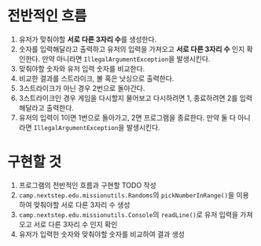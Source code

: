 # 전반적인 흐름
1. 유저가 맞춰야할 **서로 다른 3자리 수**를 생성한다.
2. 숫자를 입력해달라고 출력하고 유저의 입력을 가져오고 **서로 다른 3자리 수** 인지 확인한다. 만약 아니라면 `IllegalArgumentException`을 발생시킨다.
3. 맞춰야할 숫자와 유저 입력 숫자를 비교한다.
4. 비교한 결과를 스트라이크, 볼 혹은 낫싱으로 출력한다.
5. 3스트라이크가 아닌 경우 2번으로 돌아간다.
6. 3스트라이크인 경우 게임을 다시할지 물어보고 다시하려면 1, 종료하려면 2를 입력해달라고 출력한다.
7. 유저의 입력이 1이면 1번으로 돌아가고, 2면 프로그램을 종료한다. 만약 둘 다 아니라면 `IllegalArgumentException`을 발생시킨다.

# 구현할 것
1. 프로그램의 전반적인 흐름과 구현할 TODO 작성
2. `camp.nextstep.edu.missionutils.Randoms`의 `pickNumberInRange()`을 이용하여 맞춰야할 서로 다른 3자리 수 생성
3. `camp.nextstep.edu.missionutils.Console`의 `readLine()`로 유저 입력을 가져오고 서로 다른 3자리 수 인지 확인
4. 유저가 입력한 숫자와 맞춰야할 숫자를 비교하여 결과 생성
